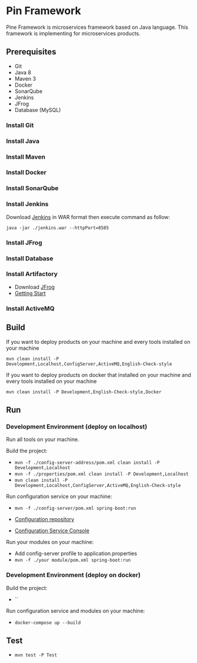 # Pin Framework
Pine Framework is microservices framework based on Java language.
This framework is implementing for microservices products.

## Prerequisites
 - Git
 - Java 8
 - Maven 3 
 - Docker
 - SonarQube
 - Jenkins
 - JFrog
 - Database (MySQL)

### Install Git

### Install Java

### Install Maven

### Install Docker

### Install SonarQube

### Install Jenkins
Download [Jenkins](https://jenkins.io/download/) in WAR format then execute command as follow:

    java -jar ./jenkins.war --httpPort=8585

### Install JFrog

### Install Database

### Install Artifactory

 - Download [JFrog](https://jfrog.com/open-source/)
 - [Getting Start](https://www.jfrog.com/confluence/display/JFROG/Installing+Artifactory)

### Install ActiveMQ

## Build
If you want to deploy products on your machine and every tools installed on your machine

    mvn clean install -P Development,Localhost,ConfigServer,ActiveMQ,English-Check-style

If you want to deploy products on docker that installed on your machine and every tools installed on your machine

    mvn clean install -P Development,English-Check-style,Docker

## Run
### Development Environment (deploy on localhost)
Run all tools on your machine.

Build the project:
 - `mvn -f ./config-server-address/pom.xml clean install -P Development,Localhost`
 - `mvn -f ./properties/pom.xml clean install -P Development,Localhost`
 - `mvn clean install -P Development,Localhost,ConfigServer,ActiveMQ,English-Check-style`

Run configuration service on your machine:
 - `mvn -f ./config-server/pom.xml spring-boot:run`

 - [Configuration repository](https://github.com/pine-org/pine-framework/tree/master/configuration-repository)

 - [Configuration Service Console](http://127.0.0.1:8888/config-server/profile-name)

Run your modules on your machine:

 - Add config-server profile to application.properties 
 - `mvn -f ./your module/pom.xml spring-boot:run`

### Development Environment (deploy on docker)
Build the project:

 - ``

Run configuration service and modules on your machine:

 - `docker-compose up --build` 

## Test
 - `mvn test -P Test`